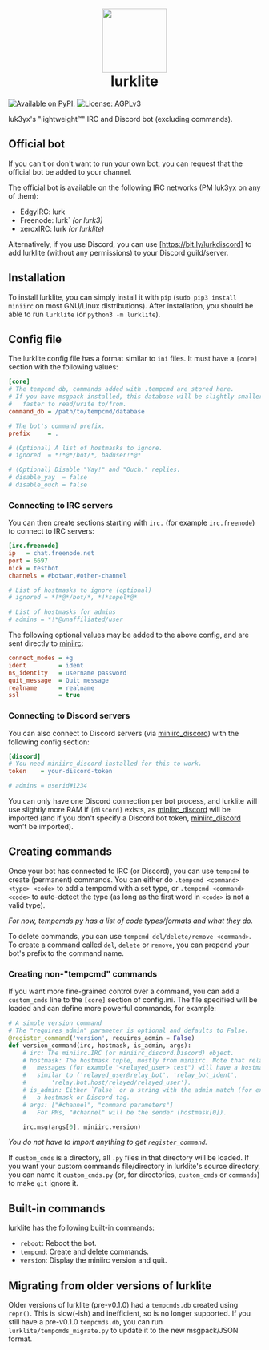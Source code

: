 <div align="center">
    <h1>
        <img src="./lurklite.png"
            width="128" alt=" " />
        <br/>
        lurklite
    </h1>
</div>

[![Available on PyPI.]](https://pypi.org/project/miniirc/) [![License: AGPLv3]](https://github.com/luk3yx/miniirc/blob/master/LICENSE.md)

[Available on PyPI.]: https://img.shields.io/pypi/v/lurklite.svg
[License: AGPLv3]: https://img.shields.io/pypi/l/lurklite.svg

luk3yx's "lightweight™" IRC and Discord bot (excluding commands).

## Official bot

If you can't or don't want to run your own bot, you can request that the
official bot be added to your channel.

The official bot is available on the following IRC networks (PM luk3yx on any
of them):

 - EdgyIRC:  lurk
 - Freenode: lurk\` *(or lurk3)*
 - xeroxIRC: lurk *(or lurklite)*

Alternatively, if you use Discord, you can use [https://bit.ly/lurkdiscord] to
add lurklite (without any permissions) to your Discord guild/server.

[https://bit.ly/lurkdiscord]: https://discordapp.com/oauth2/authorize?&client_id=525031486047387648&scope=bot&permissions=0

## Installation

To install lurklite, you can simply install it with `pip`
(`sudo pip3 install miniirc` on most GNU/Linux distributions). After
installation, you should be able to run `lurklite` (or `python3 -m lurklite`).

## Config file

The lurklite config file has a format similar to `ini` files. It must have a
`[core]` section with the following values:

```ini
[core]
# The tempcmd db, commands added with .tempcmd are stored here.
# If you have msgpack installed, this database will be slightly smaller and
#   faster to read/write to/from.
command_db = /path/to/tempcmd/database

# The bot's command prefix.
prefix     = .

# (Optional) A list of hostmasks to ignore.
# ignored  = *!*@*/bot/*, baduser!*@*

# (Optional) Disable "Yay!" and "Ouch." replies.
# disable_yay  = false
# disable_ouch = false
```

### Connecting to IRC servers

You can then create sections starting with `irc.` (for example `irc.freenode`)
to connect to IRC servers:

```ini
[irc.freenode]
ip   = chat.freenode.net
port = 6697
nick = testbot
channels = #botwar,#other-channel

# List of hostmasks to ignore (optional)
# ignored = *!*@*/bot/*, *!*sopel*@*

# List of hostmasks for admins
# admins = *!*@unaffiliated/user
```

The following optional values may be added to the above config, and are sent
directly to [miniirc]:

```ini
connect_modes = +g
ident         = ident
ns_identity   = username password
quit_message  = Quit message
realname      = realname
ssl           = true
```

### Connecting to Discord servers

You can also connect to Discord servers (via [miniirc_discord]) with the
following config section:

```ini
[discord]
# You need miniirc_discord installed for this to work.
token    = your-discord-token

# admins = userid#1234
```

You can only have one Discord connection per bot process, and lurklite will use
slightly more RAM if `[discord]` exists, as [miniirc_discord] will be imported
(and if you don't specify a Discord bot token, [miniirc_discord] won't be
imported).

## Creating commands

Once your bot has connected to IRC (or Discord), you can use `tempcmd` to
create (permanent) commands. You can either do
`.tempcmd <command> <type> <code>` to add a tempcmd with a set type, or
`.tempcmd <command> <code>` to auto-detect the type (as long as the first word
in `<code>` is not a valid type).

*For now, tempcmds.py has a list of code types/formats and what they do.*

To delete commands, you can use `tempcmd del/delete/remove <command>`. To create
a command called `del`, `delete` or `remove`, you can prepend your bot's prefix
to the command name.

### Creating non-"tempcmd" commands

If you want more fine-grained control over a command, you can add a
`custom_cmds` line to the `[core]` section of config.ini. The file specified
will be loaded and can define more powerful commands, for example:

```py
# A simple version command
# The "requires_admin" parameter is optional and defaults to False.
@register_command('version', requires_admin = False)
def version_command(irc, hostmask, is_admin, args):
    # irc: The miniirc.IRC (or miniirc_discord.Discord) object.
    # hostmask: The hostmask tuple, mostly from miniirc. Note that relayed
    #   messages (for example "<relayed_user> test") will have a hostmask
    #   similar to ('relayed_user@relay_bot', 'relay_bot_ident',
    #       'relay.bot.host/relayed/relayed_user').
    # is_admin: Either `False` or a string with the admin match (for example
    #   a hostmask or Discord tag.
    # args: ["#channel", "command parameters"]
    #   For PMs, "#channel" will be the sender (hostmask[0]).

    irc.msg(args[0], miniirc.version)
```

*You do not have to import anything to get `register_command`.*

If `custom_cmds` is a directory, all `.py` files in that directory will be
loaded. If you want your custom commands file/directory in lurklite's source
directory, you can name it `custom_cmds.py` (or, for directories, `custom_cmds`
or `commands`) to make `git` ignore it.

## Built-in commands

lurklite has the following built-in commands:

 - `reboot`: Reboot the bot.
 - `tempcmd`: Create and delete commands.
 - `version`: Display the miniirc version and quit.

## Migrating from older versions of lurklite

Older versions of lurklite (pre-v0.1.0) had a `tempcmds.db` created using
`repr()`. This is slow(-ish) and inefficient, so is no longer supported. If you
still have a pre-v0.1.0 `tempcmds.db`, you can run
`lurklite/tempcmds_migrate.py` to update it to the new msgpack/JSON format.

[miniirc]: https://github.com/luk3yx/miniirc
[miniirc_discord]: https://github.com/luk3yx/miniirc_discord
